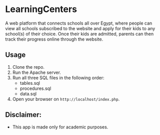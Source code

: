 # LearningCenters
 A web platform that connects schools all over Egypt, where people can view all schools subscribed to the website and apply for their kids to any school(s) of their choice. Once their kids are admitted, parents can then track their progress online through the website. 

## Usage
1. Clone the repo. 
2. Run the Apache server.
3. Run all three SQL files in the following order:
   * tables.sql
   * procedures.sql
   * data.sql
4. Open your browser on ``` http://localhost/index.php ```. 


## Disclaimer:

+ This app is made only for academic purposes.

